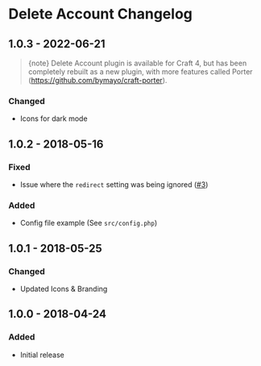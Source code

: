 # Delete Account Changelog

## 1.0.3 - 2022-06-21

> {note} Delete Account plugin is available for Craft 4, but has been completely rebuilt as a new plugin, with more features called Porter (https://github.com/bymayo/craft-porter).
### Changed
- Icons for dark mode

## 1.0.2 - 2018-05-16
### Fixed
- Issue where the `redirect` setting was being ignored ([#3](https://github.com/bymayo/craft-delete-account/issues/3))

### Added
- Config file example (See `src/config.php`)

## 1.0.1 - 2018-05-25
### Changed
- Updated Icons & Branding

## 1.0.0 - 2018-04-24
### Added
- Initial release
